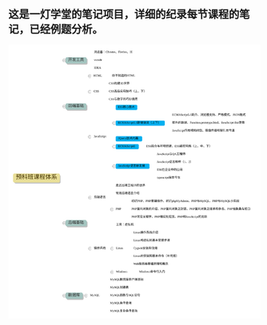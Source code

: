 ## 这是一灯学堂的笔记项目，详细的纪录每节课程的笔记，已经例题分析。

[id]:URL "预科班课程体系.svg"

![alt text](./images/预科班课程体系.svg "Title")
